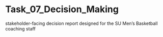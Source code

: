 # Task_07_Decision_Making
stakeholder-facing decision report designed for the SU Men’s Basketball coaching staff
